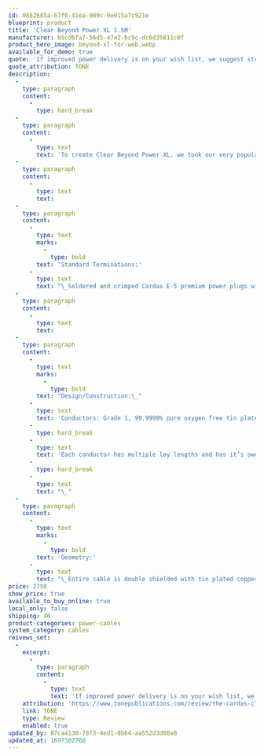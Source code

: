```yaml
---
id: 0862685a-67f0-41ea-909c-9e015a7c921e
blueprint: product
title: 'Clear Beyond Power XL 1.5M'
manufacturer: b5cd6fa7-56d5-47e2-bc9c-dc6d35811c0f
product_hero_image: beyond-xl-for-web.webp
available_for_demo: true
quote: 'If improved power delivery is on your wish list, we suggest stopping by your Cardas dealer and taking one for a test drive. See if you like it as much as we do. Highly recommended.'
quote_attribution: TONE
description:
  -
    type: paragraph
    content:
      -
        type: hard_break
  -
    type: paragraph
    content:
      -
        type: text
        text: 'To create Clear Beyond Power XL, we took our very popular Clear Beyond Power, and scaled everything up. Bigger conductors, better shielding and improved noise filtering. We then added yet another level of noise filtration, extending the path to ground to three times the length of the cable itself through a simple and graceful geometry that could only come from the mind of George Cardas. This is our most sophisticated power cable ever, and is designed to provide the largest, most power hungry amplifiers with clean, high current, while also giving sensitive source components the stable, clear and noise free power they require for the absolute highest fidelity. Terminated with our all new premium Cardas E-5 connectors, featuring silver/rhodium plated copper contact surfaces, Clear Beyond Power XL is designed for the most demanding electronics.'
  -
    type: paragraph
    content:
      -
        type: text
        text: ​
  -
    type: paragraph
    content:
      -
        type: text
        marks:
          -
            type: bold
        text: 'Standard Terminations:'
      -
        type: text
        text: "\_Soldered and crimped Cardas E-5 premium power plugs with silver/ rhodium plated solid copper contacts. Terminated by hand in Bandon, Oregon."
  -
    type: paragraph
    content:
      -
        type: text
        text: ​
  -
    type: paragraph
    content:
      -
        type: text
        marks:
          -
            type: bold
        text: "Design/Construction:\_"
      -
        type: text
        text: 'Conductors: Grade 1, 99.9999% pure oxygen free tin plated copper, gauge sizes scaled to Golden Ratio proportions. Cross-field layer geometry, insulated in a TPE jacket.'
      -
        type: hard_break
      -
        type: text
        text: 'Each conductor has multiple lay lengths and has it’s own shield.'
      -
        type: hard_break
      -
        type: text
        text: "\_"
  -
    type: paragraph
    content:
      -
        type: text
        marks:
          -
            type: bold
        text: 'Geometry:'
      -
        type: text
        text: "\_Entire cable is double shielded with tin plated copper and magnet wire. Twisted triad mixed with PVC air tubes bound with FEP tape wrap. Super flexible TPR outer jacket. Filtration: A torodial ground filter is built into the termination and works in unison with a ground leg extension system."
price: 2750
show_price: true
available_to_buy_online: true
local_only: false
shipping: 40
product-categories: power-cables
system_category: cables
reivews_set:
  -
    excerpt:
      -
        type: paragraph
        content:
          -
            type: text
            text: 'If improved power delivery is on your wish list, we suggest stopping by your Cardas dealer and taking one for a test drive. See if you like it as much as we do. Highly recommended.'
    attribution: 'https://www.tonepublications.com/review/the-cardas-clear-beyond-xl-power-cable/'
    link: TONE
    type: Review
    enabled: true
updated_by: 87ca4130-78f3-4ed1-8b64-aa552d3d08a8
updated_at: 1697302768
---
```

